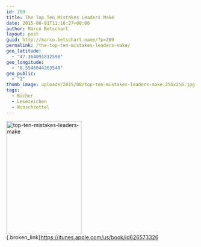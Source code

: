 ```yaml
---
id: 209
title: The Top Ten Mistakes Leaders Make
date: 2015-08-01T11:16:27+00:00
author: Marco Betschart
layout: post
guid: http://marco.betschart.name/?p=209
permalink: /the-top-ten-mistakes-leaders-make/
geo_latitude:
  - "47.364091812598"
geo_longitude:
  - "8.5546044263549"
geo_public:
  - "1"
thumb_image: uploads/2015/08/top-ten-mistakes-leaders-make-256x256.jpg
tags:
  - Bücher
  - Lesezeichen
  - Wunschzettel
---
```

[<img class=" size-medium wp-image-211 alignleft" src="http://blog.marco.betschart.name/assets/uploads/2015/08/top-ten-mistakes-leaders-make-200x300.jpg" alt="top-ten-mistakes-leaders-make" width="200" height="300" />](http://blog.marco.betschart.name/assets/uploads/2015/08/top-ten-mistakes-leaders-make.jpg){.broken_link}<https://itunes.apple.com/us/book/id626573326>

<div id="geo-post-209" class="geo geo-post" style="display: none">
  <span class="latitude">47.3640918</span><span class="longitude">8.5546044</span>
</div>